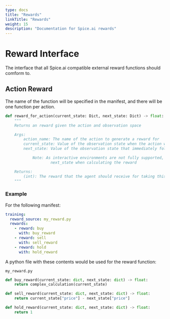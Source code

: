 ```yaml
---
type: docs
title: "Rewards"
linkTitle: "Rewards"
weight: 15
description: "Documentation for Spice.ai rewards"
---
```


# Reward Interface

The interface that all Spice.ai compatible external reward functions should comform to.

## Action Reward

The name of the function will be specified in the manifest, and there will be one function per action.

```python
def reward_for_action(current_state: Dict, next_state: Dict) -> float:
    """
    Returns an reward given the action and observation space

    Args:
        action_name: The name of the action to generate a reward for
        current_state: Value of the observation state when the action was recommended
        next_state: Value of the observation state that immediately follows current_state

            Note: As interactive environments are not fully supported, it may not make sense to use
                    next_state when calculating the reward

    Returns:
        (int): The reward that the agent should receive for taking this action.
    """
```

### Example

For the following manifest:

```yaml
training:
  reward_source: my_reward.py
  rewards:
    - reward: buy
      with: buy_reward
    - reward: sell
      with: sell_reward
    - reward: hold
      with: hold_reward
```

A python file with these contents would be used for the reward function:

`my_reward.py`

```python
def buy_reward(current_state: dict, next_state: dict) -> float:
    return complex_calculation(current_state)

def sell_reward(current_state: dict, next_state: dict) -> float:
    return current_state["price"] - next_state["price"]

def hold_reward(current_state: dict, next_state: dict) -> float:
    return 1
```
